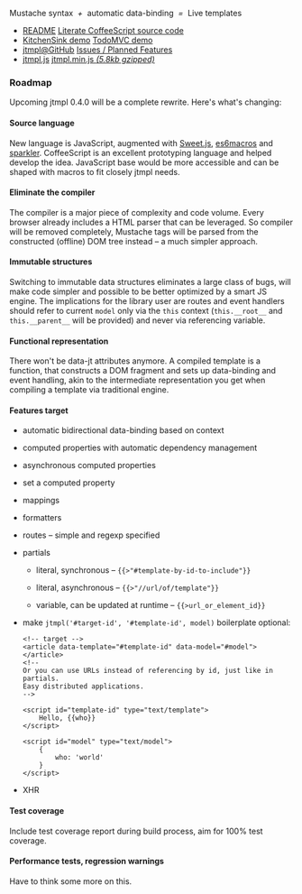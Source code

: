 Mustache syntax *&nbsp;+&nbsp;* automatic data-binding *&nbsp;=&nbsp;* Live templates


<nav>
	<ul>
		<li>
			<i class="icon-file-text"></i>
			<a href="README.html">README</a>
			<a href="src/coffee/jtmpl.html">Literate CoffeeScript source code</a>
		</li>
		<li>
			<i class="icon-gears"></i>
			<a href="kitchensink.html">KitchenSink demo</a>
			<a href="http://codepen.io/atmin/full/JkmrD">TodoMVC demo</a>
		</li>
		<li>
			<i class="icon-github"></i>
			<a href="https://github.com/atmin/jtmpl">jtmpl@GitHub</a>
			<a href="https://github.com/atmin/jtmpl/issues?state=open">Issues / Planned Features</a>
		</li>
		<li>
			<i class="icon-download-alt"></i>
			<a href="js/jtmpl.js">jtmpl.js</a>
			<a href="js/jtmpl.min.js">jtmpl.min.js <em>(5.8kb gzipped)</em></a>
		</li>
	</ul>
</nav>

### Roadmap

Upcoming jtmpl 0.4.0 will be a complete rewrite. Here's what's changing:

#### Source language

New language is JavaScript, augmented with [Sweet.js](sweetjs.org), [es6macros](https://github.com/jlongster/es6-macros) and [sparkler](https://github.com/natefaubion/sparkler). CoffeeScript is an excellent prototyping language and helped develop the idea. JavaScript base would be more accessible and can be shaped with macros to fit closely jtmpl needs. 


#### Eliminate the compiler

The compiler is a major piece of complexity and code volume. Every browser already includes a HTML parser that can be leveraged. So compiler will be removed completely, Mustache tags will be parsed from the constructed (offline) DOM tree instead &ndash; a much simpler approach.


#### Immutable structures

Switching to immutable data structures eliminates a large class of bugs, will make code simpler and possible to be better optimized by a smart JS engine. The implications for the library user are routes and event handlers should refer to current `model` only via the `this` context (`this.__root__` and `this.__parent__` will be provided) and never via referencing variable.


#### Functional representation

There won't be data-jt attributes anymore. A compiled template is a function, that constructs a DOM fragment and sets up data-binding and event handling, akin to the intermediate representation you get when compiling a template via traditional engine.


#### Features target

* automatic bidirectional data-binding based on context

* computed properties with automatic dependency management

* asynchronous computed properties

* set a computed property

* mappings

* formatters

* routes &ndash; simple and regexp specified

* partials

  - literal, synchronous &ndash; `{{>"#template-by-id-to-include"}}`

  - literal, asynchronous &ndash; `{{>"//url/of/template"}}`

  - variable, can be updated at runtime &ndash; `{{>url_or_element_id}}`

* make `jtmpl('#target-id', '#template-id', model)` boilerplate optional:

      <!-- target -->
      <article data-template="#template-id" data-model="#model"></article>
      <!-- 
      Or you can use URLs instead of referencing by id, just like in partials.
      Easy distributed applications.
      -->

      <script id="template-id" type="text/template">
      	  Hello, {{who}}
      </script>

      <script id="model" type="text/model">
          {
              who: 'world'
          }
      </script>

* XHR



#### Test coverage

Include test coverage report during build process, aim for 100% test coverage.



#### Performance tests, regression warnings

Have to think some more on this.